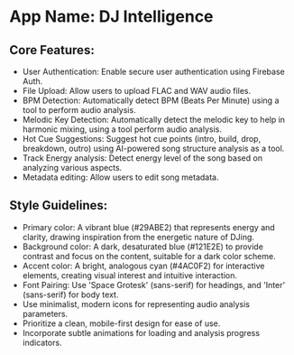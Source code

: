 # **App Name**: DJ Intelligence

## Core Features:

- User Authentication: Enable secure user authentication using Firebase Auth.
- File Upload: Allow users to upload FLAC and WAV audio files.
- BPM Detection: Automatically detect BPM (Beats Per Minute) using a tool to perform audio analysis.
- Melodic Key Detection: Automatically detect the melodic key to help in harmonic mixing, using a tool perform audio analysis.
- Hot Cue Suggestions: Suggest hot cue points (intro, build, drop, breakdown, outro) using AI-powered song structure analysis as a tool.
- Track Energy analysis: Detect energy level of the song based on analyzing various aspects.
- Metadata editing: Allow users to edit song metadata.

## Style Guidelines:

- Primary color: A vibrant blue (#29ABE2) that represents energy and clarity, drawing inspiration from the energetic nature of DJing.
- Background color: A dark, desaturated blue (#121E2E) to provide contrast and focus on the content, suitable for a dark color scheme.
- Accent color: A bright, analogous cyan (#4AC0F2) for interactive elements, creating visual interest and intuitive interaction.
- Font Pairing: Use 'Space Grotesk' (sans-serif) for headings, and 'Inter' (sans-serif) for body text.
- Use minimalist, modern icons for representing audio analysis parameters.
- Prioritize a clean, mobile-first design for ease of use.
- Incorporate subtle animations for loading and analysis progress indicators.
